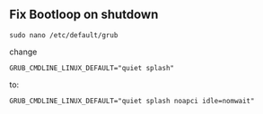## Fix Bootloop on shutdown

```
sudo nano /etc/default/grub
```

change

```
GRUB_CMDLINE_LINUX_DEFAULT="quiet splash"
```

to:

```
GRUB_CMDLINE_LINUX_DEFAULT="quiet splash noapci idle=nomwait"
```

